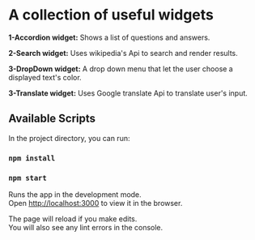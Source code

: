 # A collection of useful widgets
__1-Accordion widget:__ Shows a list of questions and answers.

__2-Search widget:__ Uses wikipedia's Api to search and render results.

__3-DropDown widget:__ A drop down menu that let the user choose a displayed text's color.

__3-Translate widget:__ Uses Google translate Api to translate user's input.


## Available Scripts

In the project directory, you can run:

### `npm install`
### `npm start`

Runs the app in the development mode.\
Open [http://localhost:3000](http://localhost:3000) to view it in the browser.

The page will reload if you make edits.\
You will also see any lint errors in the console.

